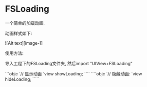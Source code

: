 # FSLoading
一个简单的加载动画.<p>
动画样式如下:<p>
<p>
![Alt text][image-1]<p>
使用方法:<p>
导入工程下的FSLoading文件夹, 然后import "UIView+FSLoading"<p>
```objc
`// 显示动画
`view showLoading;
````
````objc
`// 隐藏动画:
`view hideLoading;
`````



[image-1]:	https://github.com/lifution/FSLoading/blob/master/gif/Loading.gif